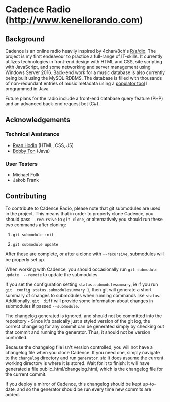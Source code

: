 # Cadence Radio (http://www.kenellorando.com)
## Background
Cadence is an online radio heavily inspired by 4chan/8ch's [R/a/dio](http://r-a-d.io/). The project is my first endeavour to practice a full-range of IT-skills. It currently utilizes technologies in front-end design with HTML and CSS, site scripting with JavaScript, and some networking and server management using Windows Server 2016. Back-end work for a music database is also currently being built using the MySQL RDBMS. The database is filled with thousands of non-redundant entries of music metadata using a [populator tool](https://github.com/kenellorando/Cadence-DBPopulator) I programmed in Java.

Future plans for the radio include a front-end database query feature (PHP) and an advanced back-end request bot (C#).

## Acknowledgements
### Technical Assistance
* [Ryan Hodin](https://github.com/za419) (HTML, CSS, JS)
* [Bobby Ton](https://github.com/bobbyt1997) (Java)
### User Testers
* Michael Folk
* Jakob Frank

## Contributing
To contribute to Cadence Radio, please note that git submodules are used in the 
project. This means that in order to properly clone Cadence, you should pass 
`--recursive` to `git clone`, or alternatively you should run these two commands 
after cloning:

1. `git submodule init`

2. `git submodule update`

After these are complete, or after a clone with `--recursive`, submodules will be 
properly set up.

When working with Cadence, you should occasionally run `git submodule update 
--remote` to update the submodules.

If you set the configuration setting `status.submodulesummary`, ie if you run `git 
config status.submodulesummary 1`, then git will generate a short summary of 
changes to submodules when running commands like `status`. Additionally, `git 
diff` will provide some information about changes in submodules if passed 
`--submodule`.

The changelog generated is ignored, and should not be committed into the 
repository - Since it's basically just a styled version of the git log, the 
correct changelog for any commit can be generated simply by checking out that 
commit and running the generator. Thus, it should not be version controlled.

Because the changelog file isn't version controlled, you will not have a 
changelog file when you clone Cadence. If you need one, simply navigate to the 
`changelog` directory and run `generator.sh`: It does assume the current working 
directory is where it is stored. Wait for it to finish: It will have generated a 
file public_html/changelog.html, which is the changelog file for the current 
commit.

If you deploy a mirror of Cadence, this changelog should be kept up-to-date, and 
so the generator should be run every time new commits are added.
